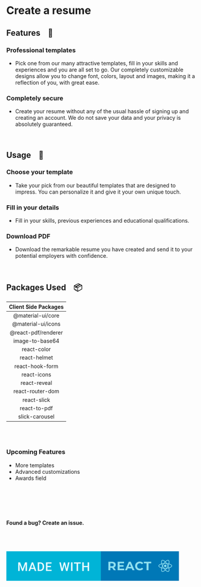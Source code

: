 # Create a resume


## Features &nbsp;&nbsp; :page_with_curl:

### Professional templates
* Pick one from our many attractive templates, fill in your skills and experiences and you are all set to go. Our completely customizable designs allow you to change font, colors, layout and images, making it a reflection of you, with great ease.

### Completely secure
* Create your resume without any of the usual hassle of signing up and creating an account. We do not save your data and your privacy is absolutely guaranteed.

<br>

## Usage  &nbsp;&nbsp; :scroll:

### Choose your template
* Take your pick from our beautiful templates that are designed to impress. You can personalize it and give it your own unique touch.

### Fill in your details
* Fill in your skills, previous experiences and educational qualifications.

### Download PDF
* Download the remarkable resume you have created and send it to your potential employers with confidence.
<br> 

## Packages Used &nbsp;&nbsp; :package:

| Client Side Packages  |
| :-------------: |
| @material-ui/core  |
| @material-ui/icons  |
| @react-pdf/renderer |
| image-to-base64  |
| react-color |
| react-helmet  |
| react-hook-form |
| react-icons  |
| react-reveal |
| react-router-dom  |
| react-slick  |
| react-to-pdf |
| slick-carousel |


<br><br>

### Upcoming Features &nbsp;&nbsp; 
* More templates
* Advanced customizations
* Awards field

<br><br><br><br>

#### Found a bug? Create an issue.

<br><br>

<img alt="resume builder" src="./src/assets/images/svg/Made-with-react.svg" />

<br><br>


